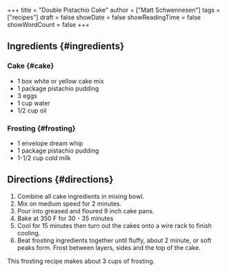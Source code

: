+++
title = "Double Pistachio Cake"
author = ["Matt Schwennesen"]
tags = ["recipes"]
draft = false
showDate = false
showReadingTime = false
showWordCount = false
+++

## Ingredients {#ingredients}


### Cake {#cake}

-   1 box white or yellow cake mix
-   1 package pistachio pudding
-   3 eggs
-   1 cup water
-   1/2 cup oil


### Frosting {#frosting}

-   1 envelope dream whip
-   1 package pistachio pudding
-   1-1/2 cup cold milk


## Directions {#directions}

1.  Combine all cake ingredients in mixing bowl.
2.  Mix on medium speed for 2 minutes.
3.  Pour into greased and floured 9 inch cake pans.
4.  Bake at 350 F for 30 - 35 minutes
5.  Cool for 15 minutes then turn out the cakes onto a wire rack to finish
    cooling.
6.  Beat frosting ingredients together until fluffy, about 2 minute, or soft
    peaks form. Frost between layers, sides and the top of the cake.

This frosting recipe makes about 3 cups of frosting.

